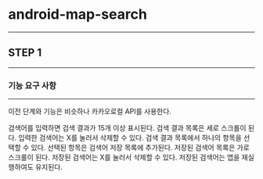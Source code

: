 # android-map-search
******

## STEP 1

*******

### 기능 요구 사항

*******
이전 단계와 기능은 비슷하나 카카오로컬 API를 사용한다.

검색어를 입력하면 검색 결과가 15개 이상 표시된다.
검색 결과 목록은 세로 스크롤이 된다.
입력한 검색어는 X를 눌러서 삭제할 수 있다.
검색 결과 목록에서 하나의 항목을 선택할 수 있다.
선택된 항목은 검색어 저장 목록에 추가된다.
저장된 검색어 목록은 가로 스크롤이 된다.
저장된 검색어는 X를 눌러서 삭제할 수 있다.
저장된 검색어는 앱을 재실행하여도 유지된다.
